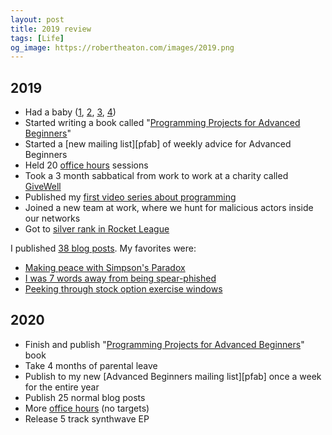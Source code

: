```yaml
---
layout: post
title: 2019 review
tags: [Life]
og_image: https://robertheaton.com/images/2019.png
---
```

## 2019

* Had a baby ([1][p1], [2][p2], [3][p3], [4][p4])
* Started writing a book called "[Programming Projects for Advanced Beginners][ppab]"
* Started a [new mailing list][pfab] of weekly advice for Advanced Beginners
* Held 20 [office hours][office-hours] sessions
* Took a 3 month sabbatical from work to work at a charity called [GiveWell][givewell]
* Published my [first video series about programming][video]
* Joined a new team at work, where we hunt for malicious actors inside our networks
* Got to [silver rank in Rocket League][rocket-league]

I published [38 blog posts][archive]. My favorites were:

* [Making peace with Simpson's Paradox][simpsons]
* [I was 7 words away from being spear-phished][phish]
* [Peeking through stock option exercise windows][stock]

## 2020

* Finish and publish "[Programming Projects for Advanced Beginners][ppab]" book
* Take 4 months of parental leave
* Publish to my new [Advanced Beginners mailing list][pfab] once a week for the entire year
* Publish 25 normal blog posts
* More [office hours][office-hours] (no targets)
* Release 5 track synthwave EP

[p1]: https://robertheaton.com/2019/06/17/childbirth-a-fathers-eye-view/
[p2]: https://robertheaton.com/2019/06/30/1-month-of-parenthood/
[p3]: https://robertheaton.com/2019/08/25/parenthood-3-oscar-heaton-quarterly-baby-review/
[p4]: https://robertheaton.com/2019/10/10/parenthood-4-untitled-potato-portrait/
[office-hours]: https://robertheaton.com/office-hours
[givewell]: https://www.givewell.org/
[video]: https://www.youtube.com/watch?list=PLw22WCqAVCN6EXylkzhtMwvgcLq4TrcQX&v=XTr5OF9MRCg&feature=emb_title
[archive]: https://robertheaton.com/archive
[ppab]: https://robertheaton.com/ppab
[rocket-league]: https://robertheaton.com/2019/03/07/how-to-get-to-silver-in-rocket-league-1-v-1/
[simpsons]: https://robertheaton.com/2019/02/24/making-peace-with-simpsons-paradox/
[phish]: https://robertheaton.com/2019/06/24/i-was-7-words-away-from-being-spear-phished/
[stock]: https://robertheaton.com/2019/08/06/peeking-through-stock-option-exercise-windows/
